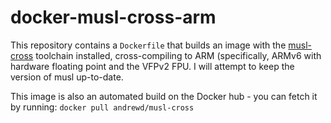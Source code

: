 # docker-musl-cross-arm

This repository contains a `Dockerfile` that builds an image with the
[musl-cross][1] toolchain installed, cross-compiling to ARM (specifically,
ARMv6 with hardware floating point and the VFPv2 FPU.  I will attempt to
keep the version of musl up-to-date.

This image is also an automated build on the Docker hub - you can fetch it
by running: `docker pull andrewd/musl-cross`

[1]: https://github.com/GregorR/musl-cross
